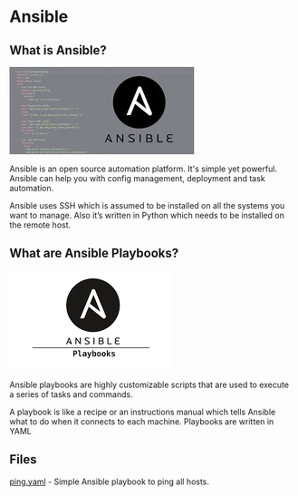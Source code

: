 # Ansible

## What is Ansible?

![Alt text](img/Ansible.jpg?raw=true "Title")

Ansible is an open source automation platform. It's simple yet powerful. Ansible can help you with config management, deployment and task automation.

Ansible uses SSH which is assumed to be installed on all the systems you want to manage. Also it’s written in Python which needs to be installed on the remote host.



## What are Ansible Playbooks?

![Alt text](img/AnsiblePlaybook.png?raw=true "Title")

Ansible playbooks are highly customizable scripts that are used to execute a series of tasks and commands. 

A playbook is like a recipe or an instructions manual which tells Ansible what to do when it connects to each machine. Playbooks are written in YAML

## Files

[ping.yaml](ping.yaml) - Simple Ansible playbook to ping all hosts. 